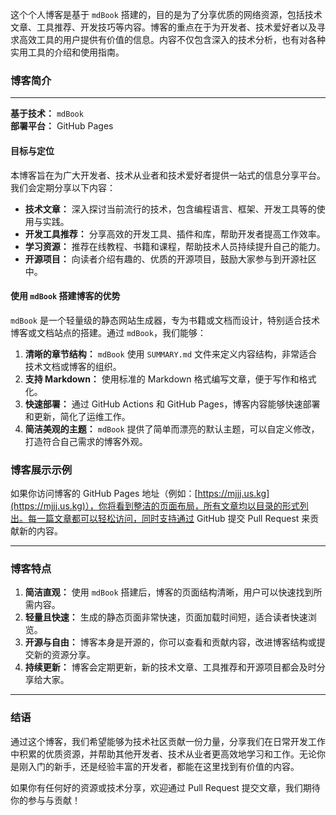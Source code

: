 这个个人博客是基于 `mdBook` 搭建的，目的是为了分享优质的网络资源，包括技术文章、工具推荐、开发技巧等内容。博客的重点在于为开发者、技术爱好者以及寻求高效工具的用户提供有价值的信息。内容不仅包含深入的技术分析，也有对各种实用工具的介绍和使用指南。

### 博客简介

---

**基于技术：** `mdBook`  
**部署平台：** GitHub Pages

#### 目标与定位

本博客旨在为广大开发者、技术从业者和技术爱好者提供一站式的信息分享平台。我们会定期分享以下内容：

- **技术文章：** 深入探讨当前流行的技术，包含编程语言、框架、开发工具等的使用与实践。
- **开发工具推荐：** 分享高效的开发工具、插件和库，帮助开发者提高工作效率。
- **学习资源：** 推荐在线教程、书籍和课程，帮助技术人员持续提升自己的能力。
- **开源项目：** 向读者介绍有趣的、优质的开源项目，鼓励大家参与到开源社区中。

#### 使用 `mdBook` 搭建博客的优势

`mdBook` 是一个轻量级的静态网站生成器，专为书籍或文档而设计，特别适合技术博客或文档站点的搭建。通过 `mdBook`，我们能够：

1. **清晰的章节结构：** `mdBook` 使用 `SUMMARY.md` 文件来定义内容结构，非常适合技术文档或博客的组织。
2. **支持 Markdown：** 使用标准的 Markdown 格式编写文章，便于写作和格式化。
3. **快速部署：** 通过 GitHub Actions 和 GitHub Pages，博客内容能够快速部署和更新，简化了运维工作。
4. **简洁美观的主题：** `mdBook` 提供了简单而漂亮的默认主题，可以自定义修改，打造符合自己需求的博客外观。


### 博客展示示例

如果你访问博客的 GitHub Pages 地址（例如：[https://mjjj.us.kg](https://mjjj.us.kg)），你将看到整洁的页面布局，所有文章均以目录的形式列出。每一篇文章都可以轻松访问，同时支持通过 GitHub 提交 Pull Request 来贡献新的内容。

---

### 博客特点

1. **简洁直观：** 使用 `mdBook` 搭建后，博客的页面结构清晰，用户可以快速找到所需内容。
2. **轻量且快速：** 生成的静态页面非常快速，页面加载时间短，适合读者快速浏览。
3. **开源与自由：** 博客本身是开源的，你可以查看和贡献内容，改进博客结构或提交新的资源分享。
4. **持续更新：** 博客会定期更新，新的技术文章、工具推荐和开源项目都会及时分享给大家。

---

### 结语

通过这个博客，我们希望能够为技术社区贡献一份力量，分享我们在日常开发工作中积累的优质资源，并帮助其他开发者、技术从业者更高效地学习和工作。无论你是刚入门的新手，还是经验丰富的开发者，都能在这里找到有价值的内容。

如果你有任何好的资源或技术分享，欢迎通过 Pull Request 提交文章，我们期待你的参与与贡献！

